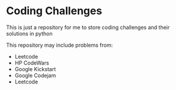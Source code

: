 # Coding Challenges
This is just a repository for me to store coding challenges and their solutions in python

This repository may include problems from:
- Leetcode
- HP CodeWars
- Google Kickstart
- Google Codejam
- Leetcode
